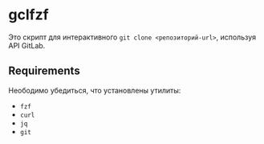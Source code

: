 # gclfzf
Это скрипт для интерактивного `git clone <репозиторий-url>`, используя API GitLab.

## Requirements
Неободимо убедиться, что установлены утилиты:
- `fzf`
- `curl`
- `jq`
- `git`

